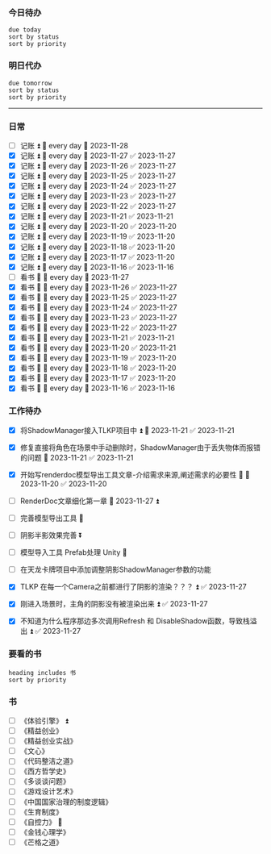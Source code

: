 ### 今日待办
```tasks
due today
sort by status
sort by priority
```

### 明日代办
```tasks
due tomorrow
sort by status
sort by priority
```

---
### 日常
- [ ] 记账 ⏫ 🔁 every day 📅 2023-11-28
- [x] 记账 ⏫ 🔁 every day 📅 2023-11-27 ✅ 2023-11-27
- [x] 记账 ⏫ 🔁 every day 📅 2023-11-26 ✅ 2023-11-27
- [x] 记账 ⏫ 🔁 every day 📅 2023-11-25 ✅ 2023-11-27
- [x] 记账 ⏫ 🔁 every day 📅 2023-11-24 ✅ 2023-11-27
- [x] 记账 ⏫ 🔁 every day 📅 2023-11-23 ✅ 2023-11-27
- [x] 记账 ⏫ 🔁 every day 📅 2023-11-22 ✅ 2023-11-27
- [x] 记账 ⏫ 🔁 every day 📅 2023-11-21 ✅ 2023-11-21
- [x] 记账 ⏫ 🔁 every day 📅 2023-11-20 ✅ 2023-11-20
- [x] 记账 ⏫ 🔁 every day 📅 2023-11-19 ✅ 2023-11-20
- [x] 记账 ⏫ 🔁 every day 📅 2023-11-18 ✅ 2023-11-20
- [x] 记账 ⏫ 🔁 every day 📅 2023-11-17 ✅ 2023-11-20
- [x] 记账 ⏫ 🔁 every day 📅 2023-11-16 ✅ 2023-11-16
- [ ] 看书 🔼 🔁 every day 📅 2023-11-27
- [x] 看书 🔼 🔁 every day 📅 2023-11-26 ✅ 2023-11-27
- [x] 看书 🔼 🔁 every day 📅 2023-11-25 ✅ 2023-11-27
- [x] 看书 🔼 🔁 every day 📅 2023-11-24 ✅ 2023-11-27
- [x] 看书 🔼 🔁 every day 📅 2023-11-23 ✅ 2023-11-27
- [x] 看书 🔼 🔁 every day 📅 2023-11-22 ✅ 2023-11-27
- [x] 看书 🔼 🔁 every day 📅 2023-11-21 ✅ 2023-11-21
- [x] 看书 🔼 🔁 every day 📅 2023-11-20 ✅ 2023-11-21
- [x] 看书 🔼 🔁 every day 📅 2023-11-19 ✅ 2023-11-20
- [x] 看书 🔼 🔁 every day 📅 2023-11-18 ✅ 2023-11-20
- [x] 看书 🔼 🔁 every day 📅 2023-11-17 ✅ 2023-11-20
- [x] 看书 🔼 🔁 every day 📅 2023-11-16 ✅ 2023-11-16

### 工作待办
- [x] 将ShadowManager接入TLKP项目中 ⏫ 📅 2023-11-21 ✅ 2023-11-21
- [x] 修复直接将角色在场景中手动删除时，ShadowManager由于丢失物体而报错的问题 📅 2023-11-21 ✅ 2023-11-21
- [x] 开始写renderdoc模型导出工具文章-介绍需求来源,阐述需求的必要性 🔺 📅 2023-11-20 ✅ 2023-11-20
- [ ] RenderDoc文章细化第一章 📅 2023-11-27 ⏫ 
- [ ] 完善模型导出工具 🔽 
- [ ] 阴影半影效果完善 ⏬ 
- [ ] 模型导入工具 Prefab处理 Unity 🔼
- [ ] 在天龙卡牌项目中添加调整阴影ShadowManager参数的功能
- [x] TLKP 在每一个Camera之前都进行了阴影的渲染？？？ ⏫ ✅ 2023-11-27
- [x] 刚进入场景时，主角的阴影没有被渲染出来 ⏫ ✅ 2023-11-27
- [x] 不知道为什么程序那边多次调用Refresh 和 DisableShadow函数，导致栈溢出 ⏫ ✅ 2023-11-27


### 要看的书
```tasks
heading includes 书
sort by priority
```

### 书
- [ ] 《体验引擎》 ⏫ 
- [ ] 《精益创业》
- [ ] 《精益创业实战》
- [ ] 《文心》
- [ ] 《代码整洁之道》
- [ ] 《西方哲学史》
- [ ] 《多谈谈问题》
- [ ] 《游戏设计艺术》
- [ ] 《中国国家治理的制度逻辑》
- [ ] 《生育制度》
- [ ] 《自控力》 🔼 
- [ ] 《金钱心理学》
- [ ] 《芒格之道》